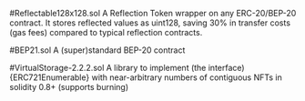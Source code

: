 #Reflectable128x128.sol 
A Reflection Token wrapper on any ERC-20/BEP-20 contract.
It stores reflected values as uint128, saving 30% in transfer costs (gas fees) compared to typical reflection contracts.

#BEP21.sol
A (super)standard BEP-20 contract

#VirtualStorage-2.2.2.sol
A library to implement (the interface) {ERC721Enumerable} with near-arbitrary numbers of contiguous NFTs in solidity 0.8+ (supports burning)
